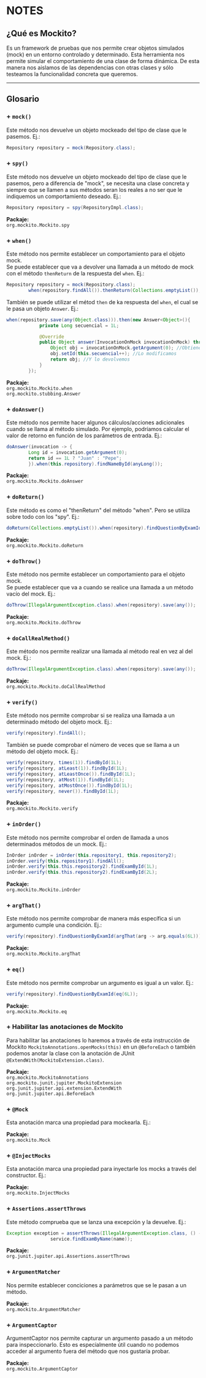 # NOTES

## ¿Qué es Mockito?
Es un framework de pruebas que nos permite crear objetos simulados (mock) en un entorno controlado y determinado. Esta herramienta nos permite simular el comportamiento de una clase de forma dinámica. De esta manera nos aislamos de las dependencias con otras clases y sólo testeamos la funcionalidad concreta que queremos.  

---

## Glosario

### + `mock()`
Este método nos devuelve un objeto mockeado del tipo de clase que le pasemos. Ej.:  
```java
Repository repository = mock(Repository.class);
```

### + `spy()`
Este método nos devuelve un objeto mockeado del tipo de clase que le pasemos, pero a diferencia de "mock", se necesita una clase concreta y siempre que se llamen a sus métodos seran los reales a no ser que le indiquemos un comportamiento deseado. Ej.:  
```java
Repository repository = spy(RepositoryImpl.class);
```

**Packaje:**  
`org.mockito.Mockito.spy`

### + `when()`
Este método nos permite establecer un comportamiento para el objeto mock.   
Se puede establecer que va a devolver una llamada a un método de mock con el método `thenReturn` de la respuesta del `when`. Ej.:
```java
Repository repository = mock(Repository.class);
        when(repository.findAll()).thenReturn(Collections.emptyList());
```
También se puede utilizar el métod `then` de ka respuesta del `when`, el cual se le pasa un objeto `Answer`. Ej.:  
```java
when(repository.save(any(Object.class))).then(new Answer<Object>(){
            private Long secuencial = 1L;

            @Override
            public Object answer(InvocationOnMock invocationOnMock) throws Throwable {
                Object obj = invocationOnMock.getArgument(0); //Obtiene el parámetro de la llamada del mock
                obj.setId(this.secuencial++); //Lo modificamos
                return obj; //Y lo devolvemos
            }
        });
```

**Packaje:**  
`org.mockito.Mockito.when`  
`org.mockito.stubbing.Answer`  

### + `doAnswer()`
Este método nos permite hacer algunos cálculos/acciones adicionales cuando se llama al método simulado. Por ejemplo, podríamos calcular el valor de retorno en función de los parámetros de entrada. Ej.:
```java
doAnswer(invocation -> {
        Long id = invocation.getArgument(0);
        return id == 1L ? "Juan" : "Pepe";
        }).when(this.repository).findNameById(anyLong());
```

**Packaje:**  
`org.mockito.Mockito.doAnswer`    

### + `doReturn()`
Este método es como el "thenReturn" del método "when". Pero se utiliza sobre todo con los "spy". Ej.:
```java
doReturn(Collections.emptyList()).when(repository).findQuestionByExamId(anyLong());
```

**Packaje:**  
`org.mockito.Mockito.doReturn`  

### + `doThrow()`
Este método nos permite establecer un comportamiento para el objeto mock.   
Se puede establecer que va a cuando se realice una llamada a un método vacío del mock. Ej.:
```java
doThrow(IllegalArgumentException.class).when(repository).save(any());
```

**Packaje:**  
`org.mockito.Mockito.doThrow`  

### + `doCallRealMethod()`
Este método nos permite realizar una llamada al método real en vez al del mock. Ej.:
```java
doThrow(IllegalArgumentException.class).when(repository).save(any());
```

**Packaje:**  
`org.mockito.Mockito.doCallRealMethod`  

### + `verify()`
Este método nos permite comprobar si se realiza una llamada a un determinado método del objeto mock. Ej.:
```java
verify(repository).findAll();
```
También se puede comprobar el número de veces que se llama a un método del objeto mock. Ej.:
```java
verify(repository, times(1)).findById(1L);
verify(repository, atLeast(1)).findById(1L);
verify(repository, atLeastOnce()).findById(1L);
verify(repository, atMost(1)).findById(1L);
verify(repository, atMostOnce()).findById(1L);
verify(repository, never()).findById(1L);
```

**Packaje:**  
`org.mockito.Mockito.verify`

### + `inOrder()`
Este método nos permite comprobar el orden de llamada a unos determinados métodos de un mock. Ej.:
```java
InOrder inOrder = inOrder(this.repository1, this.repository2);
inOrder.verify(this.repository1).findAll();
inOrder.verify(this.this.repository2).findExamById(1L);
inOrder.verify(this.this.repository2).findExamById(2L);
```

**Packaje:**  
`org.mockito.Mockito.inOrder`

### + `argThat()`
Este método nos permite comprobar de manera más específica si un argumento cumple una condición. Ej.:
```java
verify(repository).findQuestionByExamId(argThat(arg -> arg.equals(6L)));
```

**Packaje:**  
`org.mockito.Mockito.argThat`

### + `eq()`
Este método nos permite comprobar un argumento es igual a un valor. Ej.:
```java
verify(repository).findQuestionByExamId(eq(6L));
```

**Packaje:**  
`org.mockito.Mockito.eq`

### + Habilitar las anotaciones de Mockito
Para habilitar las anotaciones lo haremos a través de esta instrucción de Mockito `MockitoAnnotations.openMocks(this)` en un `@BeforeEach` o también podemos anotar la clase con la anotación de JUnit `@ExtendWith(MockitoExtension.class)`.

**Packaje:**  
`org.mockito.MockitoAnnotations`  
`org.mockito.junit.jupiter.MockitoExtension`  
`org.junit.jupiter.api.extension.ExtendWith`  
`org.junit.jupiter.api.BeforeEach`

### + `@Mock`
Esta anotación marca una propiedad para mockearla. Ej.:

**Packaje:**  
`org.mockito.Mock`

### + `@InjectMocks`
Esta anotación marca una propiedad para inyectarle los mocks a través del constructor. Ej.:

**Packaje:**  
`org.mockito.InjectMocks`

### + `Assertions.assertThrows`
Este método comprueba que se lanza una excepción y la devuelve. Ej.:  
```java
Exception exception = assertThrows(IllegalArgumentException.class, () ->
                service.findExamByName(name));
```

**Packaje:**  
`org.junit.jupiter.api.Assertions.assertThrows`

### + `ArgumentMatcher`
Nos permite establecer conciciones a parámetros que se le pasan a un método.

**Packaje:**  
`org.mockito.ArgumentMatcher`

### + `ArgumentCaptor`
ArgumentCaptor nos permite capturar un argumento pasado a un método para inspeccionarlo. Esto es especialmente útil cuando no podemos acceder al argumento fuera del método que nos gustaría probar.

**Packaje:**  
`org.mockito.ArgumentCaptor`